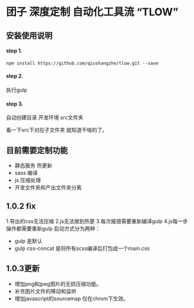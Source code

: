 # 团子 深度定制 自动化工具流 “TLOW”

## 安装使用说明

#### step 1.
``npm install https://github.com/qiushangzhe/tlow.git --save``

#### step 2.
执行gulp

#### step 3.
自动创建目录 开发环境 src文件夹

看一下src下对应子文件夹 就知道干啥的了。

## 目前需要定制功能

- 静态服务 热更新
- sass 编译
- js 压缩处理
- 开发文件夹和产出文件夹分离

## 1.0.2 fix
1.导出的css无法压缩
2.js无法做到热更
3.每次报错需要重新编译gulp
4.js每一步操作都需要重新gulp
启动方式分为两种：
- gulp 是默认
- gulp css-concat 是将所有scss编译后打包成一个main.css


## 1.0.3更新

- 增加png和jpeg图片的无损压缩功能。
- 补充图片文件的移动和监听
- 增加javascript的sourcemap 仅在chrom下生效。
